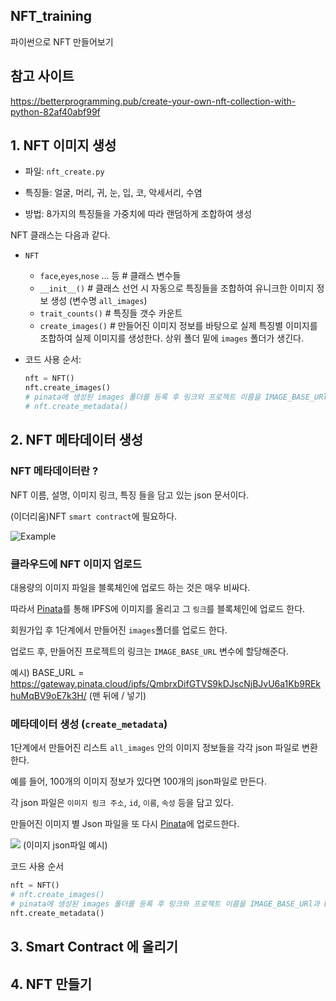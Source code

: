 ## NFT_training

파이썬으로 NFT 만들어보기

## 참고 사이트
https://betterprogramming.pub/create-your-own-nft-collection-with-python-82af40abf99f

## 1. NFT 이미지 생성

* 파일: `nft_create.py`

* 특징들: 얼굴, 머리, 귀, 눈, 입, 코, 악세서리, 수염

* 방법: 8가지의 특징들을 가중치에 따라 랜덤하게 조합하여 생성

NFT 클래스는 다음과 같다.

* `NFT`
  * `face`,`eyes`,`nose` ... 등 # 클래스 변수들
  * `__init__()` # 클래스 선언 시 자동으로 특징들을 조합하여 유니크한 이미지 정보 생성 (변수명 `all_images`)
  * `trait_counts()` # 특징들 갯수 카운트
  * `create_images()` # 만들어진 이미지 정보를 바탕으로 실제 특징별 이미지를 조합하여 실제 이미지를 생성한다. 상위 폴더 밑에 `images` 폴더가 생긴다.


* 코드 사용 순서: 
    ```python
  nft = NFT()
  nft.create_images()
  # pinata에 생성된 images 폴더를 등록 후 링크와 프로젝트 이름을 IMAGE_BASE_URl과 PROJECT_NAME에 적어준다.
  # nft.create_metadata()

## 2. NFT 메타데이터 생성  

### NFT 메타데이터란 ? 

NFT 이름, 설명, 이미지 링크, 특징 들을 담고 있는 json 문서이다.

(이더리움)NFT `smart contract`에 필요하다.

<img src="https://miro.medium.com/max/1400/0*blUV7iNHWCgmRJDT.png" alt="Example" title="Example"/>

### 클라우드에 NFT 이미지 업로드

대용량의 이미지 파일을 블록체인에 업로드 하는 것은 매우 비싸다.

따라서 [Pinata](https://www.pinata.cloud)를 통해 IPFS에 이미지를 올리고 그 `링크`를 블록체인에 업로드 한다.

회원가입 후 1단계에서 만들어진 `images`폴더를 업로드 한다.

업로드 후, 만들어진 프로젝트의 링크는 `IMAGE_BASE_URL` 변수에 할당해준다. 

예시) BASE_URL = https://gateway.pinata.cloud/ipfs/QmbrxDifGTVS9kDJscNjBJvU6a1Kb9REkhuMqBV9oE7k3H/
(맨 뒤에 / 넣기)


### 메타데이터 생성 (`create_metadata`)

1단계에서 만들어진 리스트 `all_images` 안의 이미지 정보들을 각각  json 파일로 변환한다.

예를 들어, 100개의 이미지 정보가 있다면 100개의 json파일로 만든다.

각 json 파일은 `이미지 링크 주소`, `id`, `이름`, `속성` 등을 담고 있다.

만들어진 이미지 별 Json 파일을 또 다시 [Pinata](https://www.pinata.cloud)에 업로드한다.

<img src="https://miro.medium.com/max/1400/1*8no0xmIMH4ZxN5A_CehE0A.png" />
(이미지 json파일 예시)


코드 사용 순서
  ```python
  nft = NFT()
  # nft.create_images()
  # pinata에 생성된 images 폴더를 등록 후 링크와 프로젝트 이름을 IMAGE_BASE_URl과 PROJECT_NAME에 적어준다.
  nft.create_metadata()
  ```



## 3. Smart Contract 에 올리기  
## 4. NFT 만들기
